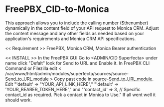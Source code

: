# FreePBX_CID-to-Monica
This approach allows you to include the calling number ($thenumber) dynamically in the content field of your API request to Monica CRM. Adjust the content message and any other fields as needed based on your application's requirements and Monica CRM API specifications.

<< Requirement >>
   FreePBX,
   Monica CRM,
   Monica Bearer authentication
   

<< INSTALL >>
   In the FreePBX GUI Go to <ADMIN/CID Superfecta> under name click "Defalt" look for Send to URL and Enable it. 
    In FreePBX CLI Command or Filezilla edit < /var/www/html/admin/modules/superfecta/sources/source-Send_to_URL.module > Copy past code in [source-Send_to_URL.module](https://github.com/basskillin/CID-to-Monica_FreePBX/blob/main/source-Send_to_URL.module). Edit "'default' => "YOUR_API_LINK_HERE","  "'default' => 'YOUR_BEARER_TOKEN_HERE'," and  "'contact_id' => 3,   // Specific contact_id as required. Pick a contact in Monica to Use."  If all went well it should work. 
